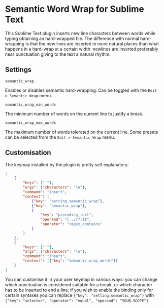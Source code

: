Semantic Word Wrap for Sublime Text
===================================

This Sublime Text plugin inserts new line characters
between words while typing obtaining an hard-wrapped file.
The difference with normal hard-wrapping is
that the new lines are inserted in more natural places than
what happens in a hard-wrap at a certain width:
newlines are inserted preferably near punctuation
giving to the text a natural rhythm.

## Settings

`semantic_wrap`

Enables or disables semantic hard-wrapping.
Can be toggled with the `Edit > Semantic Wrap` menu.

`semantic_wrap_min_words`

The minimum number of words on the current line to justify
a break.

`semantic_wrap_max_words`

The maximum number of words tolerated on the current line.
Some presets can be selected from the `Edit > Semantic Wrap`
menu.

## Customisation

The keymap installed by the plugin is pretty self explanatory:

```json
[
    {
        "keys": [" "],
        "args": {"characters": "\n"},
        "command": "insert",
        "context": [
            {"key": "setting.semantic_wrap"},
            {"key": "semantic_wrap"},
            {
                "key": "preceding_text",
                "operand": "[.,;!?:]$",
                "operator": "regex_contains"
            }
        ]
    },
    {
        "keys": [" "],
        "args": {"characters": "\n"},
        "command": "insert",
        "context": [{"key": "semantic_wrap_words"}]
    }
]
```

You can customise it in your user keymap in various ways:
you can change which punctuation is considered suitable for a break,
or which character has to be inserted to end a line;
if you wish to enable the binding only for certain syntaxes
you can replace `{"key": "setting.semantic_wrap"}` with
`{"key": "selector", "operator": "equal", "operand": "YOUR.SCOPE"}`.
